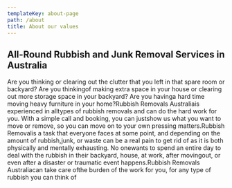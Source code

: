 ```yaml
---
templateKey: about-page
path: /about
title: About our values
---
```



## **All-Round Rubbish and Junk Removal Services in Australia**

Are you thinking or clearing out the clutter that you left in that spare room or backyard? Are you thinkingof making extra space in your house or clearing out more storage space in your backyard? Are you havinga hard time moving heavy furniture in your home?Rubbish Removals Australiais experienced in alltypes of rubbish removals and can do the hard work for you. With a simple call and booking, you can justshow us what you want to move or remove, so you can move on to your own pressing matters.Rubbish Removalis a task that everyone faces at some point, and depending on the amount of rubbish,junk, or waste can be a real pain to get rid of as it is both physically and mentally exhausting. No onewants to spend an entire day to deal with the rubbish in their backyard, house, at work, after movingout, or even after a disaster or traumatic event happens.Rubbish Removals Australiacan take care ofthe burden of the work for you, for any type of rubbish you can think of